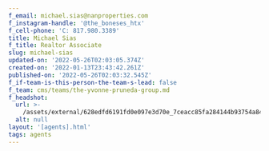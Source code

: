 ```yaml
---
f_email: michael.sias@nanproperties.com
f_instagram-handle: '@the_boneses_htx'
f_cell-phone: 'C: 817.980.3389'
title: Michael Sias
f_title: Realtor Associate
slug: michael-sias
updated-on: '2022-05-26T02:03:05.374Z'
created-on: '2022-01-13T23:43:42.261Z'
published-on: '2022-05-26T02:03:32.545Z'
f_if-team-is-this-person-the-team-s-lead: false
f_team: cms/teams/the-yvonne-pruneda-group.md
f_headshot:
  url: >-
    /assets/external/628edfd6191fd0e097e3d70e_7ceacc85fa284144b93754a84771ee28.jpeg
  alt: null
layout: '[agents].html'
tags: agents
---
```



